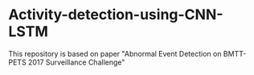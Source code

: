 # Activity-detection-using-CNN-LSTM
This repository is based on paper "Abnormal Event Detection on BMTT-PETS 2017 Surveillance Challenge"
